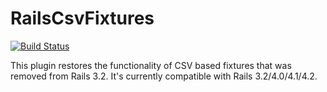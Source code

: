 RailsCsvFixtures
================
[![Build Status](https://travis-ci.org/sidorovis/rails-csv-fixtures.png)](https://travis-ci.org/sidorovis/rails-csv-fixtures)

This plugin restores the functionality of CSV based fixtures that was removed from Rails 3.2.
It's currently compatible with Rails 3.2/4.0/4.1/4.2.

